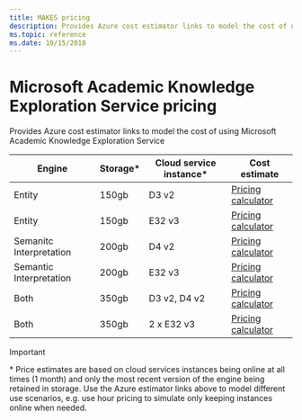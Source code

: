 ```yaml
---
title: MAKES pricing
description: Provides Azure cost estimator links to model the cost of using Microsoft Academic Knowledge Exploration Service
ms.topic: reference
ms.date: 10/15/2018
---
```

# Microsoft Academic Knowledge Exploration Service pricing

Provides Azure cost estimator links to model the cost of using Microsoft Academic Knowledge Exploration Service

Engine | Storage* | Cloud service instance* | Cost estimate
--- | --- | --- | ---
Entity | 150gb | D3 v2 | [Pricing calculator](https://azure.com/e/28e8cebb3121478fb9da64dd713c1780)
Entity | 150gb | E32 v3 | [Pricing calculator](https://azure.com/e/36cd753d9d00476582b3375ebd4358e2)
Semanitc Interpretation | 200gb | D4 v2 | [Pricing calculator](https://azure.com/e/97071caa706645278c1fdecc25a495ab)
Semantic Interpretation | 200gb | E32 v3 | [Pricing calculator](https://azure.com/e/bac1c6c5339f43a7baeb3628079773b0)
Both | 350gb | D3 v2, D4 v2 | [Pricing calculator](https://azure.com/e/9791e10a26114a90b2be2d7a96aa048d)
Both | 350gb | 2 x E32 v3 | [Pricing calculator](https://azure.com/e/d7c28fa94a9e4472819df82a39ed0c68)

> [!IMPORTANT]
> \* Price estimates are based on cloud services instances being online at all times (1 month) and only the most recent version of the engine being retained in storage. Use the Azure estimator links above to model different use scenarios, e.g. use hour pricing to simulate only keeping instances online when needed.